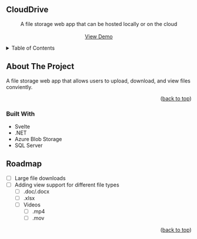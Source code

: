 <a id="readme-top"></a>

## CloudDrive
<div align="center">
  <p align="center">
    A file storage web app that can be hosted locally or on the cloud
    <br />
    <br />
    <a href="https://www.youtube.com/watch?v=nGPNc0bkfVc">View Demo</a>
  </p>
</div>



<!-- TABLE OF CONTENTS -->
<details>
  <summary>Table of Contents</summary>
  <ol>
    <li>
      <a href="#about-the-project">About The Project</a>
      <ul>
        <li><a href="#built-with">Built With</a></li>
      </ul>
    </li>
    <!-- <li>
      <a href="#getting-started">Getting Started</a>
      <ul>
        <li><a href="#prerequisites">Prerequisites</a></li>
        <li><a href="#installation">Installation</a></li>
      </ul>
    </li>
    <li><a href="#usage">Usage</a></li> -->
    <li><a href="#roadmap">Roadmap</a></li>
  </ol>
</details>



<!-- ABOUT THE PROJECT -->
## About The Project

A file storage web app that allows users to upload, download, and view files conviently.

<p align="right">(<a href="#readme-top">back to top</a>)</p>



### Built With
  - Svelte
  - .NET
  - Azure Blob Storage
  - SQL Server



<!-- GETTING STARTED -->
<!-- ## Getting Started

// TODO

This is an example of how you may give instructions on setting up your project locally.
To get a local copy up and running follow these simple example steps.

### Prerequisites

This is an example of how to list things you need to use the software and how to install them.
* ...

### Installation

1.
2.
3. etc...

<p align="right">(<a href="#readme-top">back to top</a>)</p> -->



<!-- USAGE EXAMPLES -->
<!-- ## Usage

// TODO 

<p align="right">(<a href="#readme-top">back to top</a>)</p>
-->


<!-- ROADMAP -->
## Roadmap

- [ ] Large file downloads
- [ ] Adding view support for different file types
  - [ ] .doc/.docx
  - [ ] .xlsx
  - [ ] Videos
    - [ ] .mp4
    - [ ] .mov

<p align="right">(<a href="#readme-top">back to top</a>)</p>

